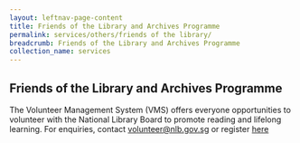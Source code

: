 ```yaml
---
layout: leftnav-page-content
title: Friends of the Library and Archives Programme
permalink: services/others/friends of the library/
breadcrumb: Friends of the Library and Archives Programme
collection_name: services
---
```


## **Friends of the Library and Archives Programme**

The Volunteer Management System (VMS) offers everyone opportunities to volunteer with the National Library Board to promote reading and lifelong learning. For enquiries, contact [volunteer@nlb.gov.sg](mailto:volunteer@nlb.gov.sg) or register [here](https://www.nlb.gov.sg/volunteers/)